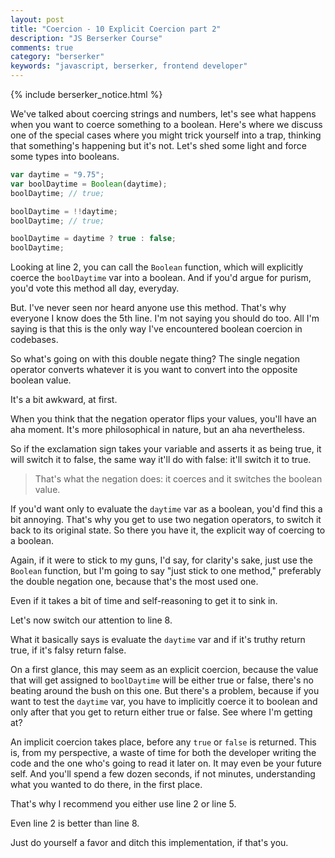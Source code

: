 ```yaml
---
layout: post
title: "Coercion - 10 Explicit Coercion part 2"
description: "JS Berserker Course"
comments: true
category: "berserker"
keywords: "javascript, berserker, frontend developer"
---
```


{% include berserker_notice.html %}

We've talked about coercing strings and numbers, let's see what happens when you want to coerce something to a boolean. Here's where we discuss one of the special cases where you might trick yourself into a trap, thinking that something's happening but it's not. Let's shed some light and force some types into booleans.

```javascript
var daytime = "9.75";
var boolDaytime = Boolean(daytime);
boolDaytime; // true;

boolDaytime = !!daytime;
boolDaytime; // true;

boolDaytime = daytime ? true : false;
boolDaytime;
```

Looking at line 2, you can call the ```Boolean``` function, which will explicitly coerce the ```boolDaytime``` var into a boolean. And if you'd argue for purism, you'd vote this method all day, everyday.

But. I've never seen nor heard anyone use this method. That's why everyone I know does the 5th line. I'm not saying you should do too. All I'm saying is that this is the only way I've encountered boolean coercion in codebases.

So what's going on with this double negate thing? The single negation operator converts whatever it is you want to convert into the opposite boolean value.

It's a bit awkward, at first.

When you think that the negation operator flips your values, you'll have an aha moment. It's more philosophical in nature, but an aha nevertheless.

So if the exclamation sign takes your variable and asserts it as being true, it will switch it to false, the same way it'll do with false: it'll switch it to true.

<blockquote>That's what the negation does: it coerces and it switches the boolean value.</blockquote>

If you'd want only to evaluate the ```daytime``` var as a boolean, you'd find this a bit annoying. That's why you get to use two negation operators, to switch it back to its original state. So there you have it, the explicit way of coercing to a boolean.

Again, if it were to stick to my guns, I'd say, for clarity's sake, just use the ```Boolean``` function, but I'm going to say "just stick to one method," preferably the double negation one, because that's the most used one.

Even if it takes a bit of time and self-reasoning to get it to sink in.

Let's now switch our attention to line 8.

What it basically says is evaluate the ```daytime``` var and if it's truthy return true, if it's falsy return false.

On a first glance, this may seem as an explicit coercion, because the value that will get assigned to ```boolDaytime``` will be either true or false, there's no beating around the bush on this one. But there's a problem, because if you want to test the ```daytime``` var, you have to implicitly coerce it to boolean and only after that you get to return either true or false. See where I'm getting at?

An implicit coercion takes place, before any ```true``` or ```false``` is returned. This is, from my perspective, a waste of time for both the developer writing the code and the one who's going to read it later on. It may even be your future self. And you'll spend a few dozen seconds, if not minutes, understanding what you wanted to do there, in the first place.

That's why I recommend you either use line 2 or line 5.

Even line 2 is better than line 8.

Just do yourself a favor and ditch this implementation, if that's you.
